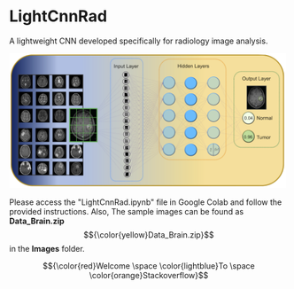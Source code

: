 # LightCnnRad
A lightweight CNN developed specifically for radiology image analysis.

<img src="https://github.com/PKhosravi-CityTech/LightCnnRad/blob/main/Images/LightCnnRad.png" width="500" />

Please access the "LightCnnRad.ipynb" file in Google Colab and follow the provided instructions. Also, The sample images can be found as **Data_Brain.zip** $${\color{yellow}Data_Brain.zip}$$ in the **Images** folder.

$${\color{red}Welcome \space \color{lightblue}To \space \color{orange}Stackoverflow}$$
